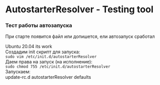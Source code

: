 # AutostarterResolver - Testing tool
### Тест работы автозапуска
При старте появится файл или допишется, ели автозапуск сработал  

Ubuntu 20.04 its work  
Создадим init скрипт для запуска:    
`sudo vim /etc/init.d/autostarterResolver`  
Даем права на запуск (на исполнение):  
`sudo chmod 755 /etc/init.d/autostarterResolver`  
Запускаем:  
update-rc.d autostarterResolver defaults  

